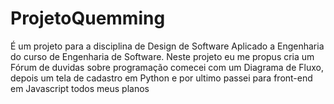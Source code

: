 # ProjetoQuemming
É um projeto para a disciplina de Design de Software Aplicado a Engenharia do curso de Engenharia de Software.  Neste projeto eu me propus cria um Fórum de duvidas sobre programação comecei com um Diagrama de Fluxo, depois um tela de cadastro em Python e por ultimo passei para front-end em Javascript todos meus planos
